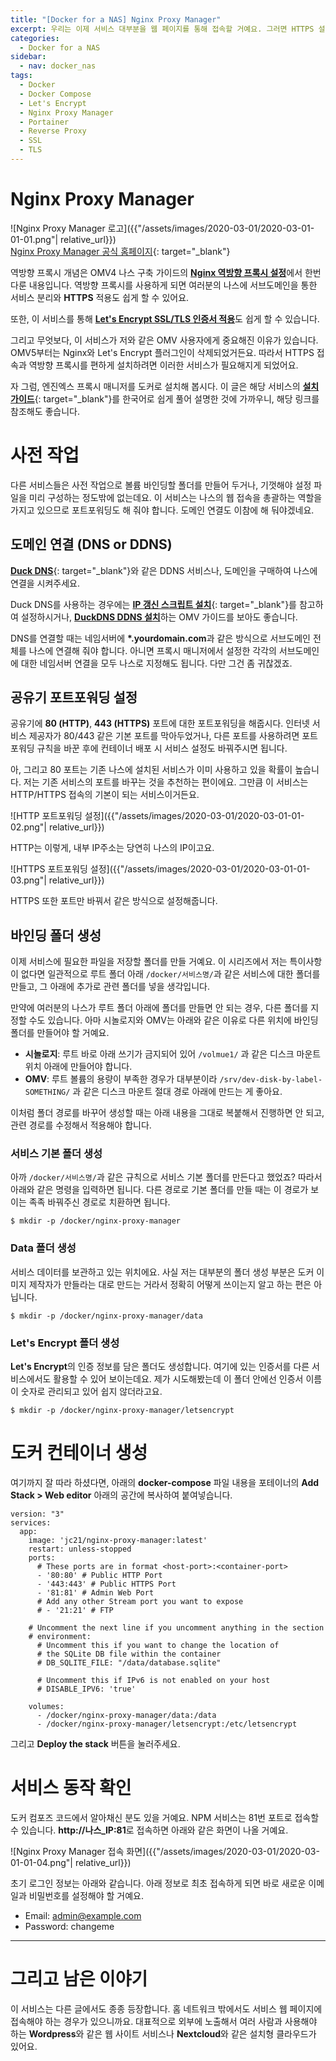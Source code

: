 ```yaml
---
title: "[Docker for a NAS] Nginx Proxy Manager"
excerpt: 우리는 이제 서비스 대부분을 웹 페이지를 통해 접속할 거예요. 그러면 HTTPS 설정 서비스부터 설치하는 것이 좋겠죠?
categories:
  - Docker for a NAS
sidebar:
  - nav: docker_nas
tags:
  - Docker
  - Docker Compose
  - Let's Encrypt
  - Nginx Proxy Manager
  - Portainer
  - Reverse Proxy
  - SSL
  - TLS
---
```


# Nginx Proxy Manager

![Nginx Proxy Manager 로고]({{"/assets/images/2020-03-01/2020-03-01-01-01.png"| relative_url}})  
[Nginx Proxy Manager 공식 홈페이지](https://nginxproxymanager.jc21.com/){: target="_blank"}

역방향 프록시 개념은 OMV4 나스 구축 가이드의 [**Nginx 역방향 프록시 설정**](/2019-12-01/Nginx-역방향-프록시-설정)에서 한번 다룬 내용입니다. 역방향 프록시를 사용하게 되면 여러분의 나스에 서브도메인을 통한 서비스 분리와 **HTTPS** 적용도 쉽게 할 수 있어요.

또한, 이 서비스를 통해 [**Let's Encrypt SSL/TLS 인증서 적용**](/2019-12-14/Let's-Encrypt-SSL-TLS-인증서-적용)도 쉽게 할 수 있습니다.

그리고 무엇보다, 이 서비스가 저와 같은 OMV 사용자에게 중요해진 이유가 있습니다. OMV5부터는 Nginx와 Let's Encrypt 플러그인이 삭제되었거든요. 따라서 HTTPS 접속과 역방향 프록시를 편하게 설치하려면 이러한 서비스가 필요해지게 되었어요.

자 그럼, 엔진엑스 프록시 매니저를 도커로 설치해 봅시다. 이 글은 해당 서비스의 [**설치 가이드**](https://nginxproxymanager.com/setup/){: target="_blank"}를 한국어로 쉽게 풀어 설명한 것에 가까우니, 해당 링크를 참조해도 좋습니다.

# 사전 작업

다른 서비스들은 사전 작업으로 볼륨 바인딩할 폴더를 만들어 두거나, 기껏해야 설정 파일을 미리 구성하는 정도밖에 없는데요. 이 서비스는 나스의 웹 접속을 총괄하는 역할을 가지고 있으므로 포트포워딩도 해 줘야 합니다. 도메인 연결도 이참에 해 둬야겠네요.

## 도메인 연결 (DNS or DDNS)

[**Duck DNS**](https://www.duckdns.org/){: target="_blank"}와 같은 DDNS 서비스나, 도메인을 구매하여 나스에 연결을 시켜주세요.

Duck DNS를 사용하는 경우에는 [**IP 갱신 스크립트 설치**](https://www.duckdns.org/install.jsp){: target="_blank"}를 참고하여 설정하시거나, [**DuckDNS DDNS 설치**](/2019-11-10/DuckDNS-DDNS-설치)하는 OMV 가이드를 보아도 좋습니다.

DNS를 연결할 때는 네임서버에 **\*.yourdomain.com**과 같은 방식으로 서브도메인 전체를 나스에 연결해 줘야 합니다. 아니면 프록시 매니저에서 설정한 각각의 서브도메인에 대한 네임서버 연결을 모두 나스로 지정해도 됩니다. 다만 그건 좀 귀찮겠죠.

## 공유기 포트포워딩 설정

공유기에 **80 (HTTP)**, **443 (HTTPS)** 포트에 대한 포트포워딩을 해줍시다. 인터넷 서비스 제공자가 80/443 같은 기본 포트를 막아두었거나, 다른 포트를 사용하려면 포트포워딩 규칙을 바꾼 후에 컨테이너 배포 시 서비스 설정도 바꿔주시면 됩니다.

아, 그리고 80 포트는 기존 나스에 설치된 서비스가 이미 사용하고 있을 확률이 높습니다. 저는 기존 서비스의 포트를 바꾸는 것을 추천하는 편이에요. 그만큼 이 서비스는 HTTP/HTTPS 접속의 기본이 되는 서비스이거든요.

![HTTP 포트포워딩 설정]({{"/assets/images/2020-03-01/2020-03-01-01-02.png"| relative_url}})

HTTP는 이렇게, 내부 IP주소는 당연히 나스의 IP이고요.

![HTTPS 포트포워딩 설정]({{"/assets/images/2020-03-01/2020-03-01-01-03.png"| relative_url}})

HTTPS 또한 포트만 바꿔서 같은 방식으로 설정해줍니다.

## 바인딩 폴더 생성

이제 서비스에 필요한 파일을 저장할 폴더를 만들 거예요. 이 시리즈에서 저는 특이사항이 없다면 일관적으로 루트 폴더 아래 `/docker/서비스명/`과 같은 서비스에 대한 폴더를 만들고, 그 아래에 추가로 관련 폴더를 넣을 생각입니다.

만약에 여러분의 나스가 루트 폴더 아래에 폴더를 만들면 안 되는 경우, 다른 폴더를 지정할 수도 있습니다. 아마 시놀로지와 OMV는 아래와 같은 이유로 다른 위치에 바인딩 폴더를 만들어야 할 거예요.

- **시놀로지**: 루트 바로 아래 쓰기가 금지되어 있어 `/volmue1/` 과 같은 디스크 마운트 위치 아래에 만들어야 합니다.
- **OMV**: 루트 볼륨의 용량이 부족한 경우가 대부분이라 `/srv/dev-disk-by-label-SOMETHING/` 과 같은 디스크 마운트 절대 경로 아래에 만드는 게 좋아요.

이처럼 폴더 경로를 바꾸어 생성할 때는 아래 내용을 그대로 복붙해서 진행하면 안 되고, 관련 경로를 수정해서 적용해야 합니다.

### 서비스 기본 폴더 생성

아까 `/docker/서비스명/`과 같은 규칙으로 서비스 기본 폴더를 만든다고 했었죠? 따라서 아래와 같은 명령을 입력하면 됩니다. 다른 경로로 기본 폴더를 만들 때는 이 경로가 보이는 족족 바꿔주신 경로로 치환하면 됩니다.

```
$ mkdir -p /docker/nginx-proxy-manager
```

### Data 폴더 생성

서비스 데이터를 보관하고 있는 위치에요. 사실 저는 대부분의 폴더 생성 부분은 도커 이미지 제작자가 만들라는 대로 만드는 거라서 정확히 어떻게 쓰이는지 알고 하는 편은 아닙니다.

```
$ mkdir -p /docker/nginx-proxy-manager/data
```

### Let's Encrypt 폴더 생성

**Let's Encrypt**의 인증 정보를 담은 폴더도 생성합니다. 여기에 있는 인증서를 다른 서비스에서도 활용할 수 있어 보이는데요. 제가 시도해봤는데 이 폴더 안에선 인증서 이름이 숫자로 관리되고 있어 쉽지 않더라고요.

```
$ mkdir -p /docker/nginx-proxy-manager/letsencrypt
```

# 도커 컨테이너 생성

여기까지 잘 따라 하셨다면, 아래의 **docker-compose** 파일 내용을 포테이너의 **Add Stack > Web editor** 아래의 공간에 복사하여 붙여넣습니다.

```
version: "3"
services:
  app:
    image: 'jc21/nginx-proxy-manager:latest'
    restart: unless-stopped
    ports:
      # These ports are in format <host-port>:<container-port>
      - '80:80' # Public HTTP Port
      - '443:443' # Public HTTPS Port
      - '81:81' # Admin Web Port
      # Add any other Stream port you want to expose
      # - '21:21' # FTP

    # Uncomment the next line if you uncomment anything in the section
    # environment:
      # Uncomment this if you want to change the location of 
      # the SQLite DB file within the container
      # DB_SQLITE_FILE: "/data/database.sqlite"

      # Uncomment this if IPv6 is not enabled on your host
      # DISABLE_IPV6: 'true'

    volumes:
      - /docker/nginx-proxy-manager/data:/data
      - /docker/nginx-proxy-manager/letsencrypt:/etc/letsencrypt
```

그리고 **Deploy the stack** 버튼을 눌러주세요.

# 서비스 동작 확인

도커 컴포즈 코드에서 알아채신 분도 있을 거예요. NPM 서비스는 81번 포트로 접속할 수 있습니다. **http://나스_IP:81**로 접속하면 아래와 같은 화면이 나올 거예요.

![Nginx Proxy Manager 접속 화면]({{"/assets/images/2020-03-01/2020-03-01-01-04.png"| relative_url}})

초기 로그인 정보는 아래와 같습니다. 아래 정보로 최초 접속하게 되면 바로 새로운 이메일과 비밀번호를 설정해야 할 거예요.

- Email:    admin@example.com
- Password: changeme

---

# 그리고 남은 이야기

이 서비스는 다른 글에서도 종종 등장합니다. 홈 네트워크 밖에서도 서비스 웹 페이지에 접속해야 하는 경우가 있으니까요. 대표적으로 외부에 노출해서 여러 사람과 사용해야 하는 **Wordpress**와 같은 웹 사이트 서비스나 **Nextcloud**와 같은 설치형 클라우드가 있어요.

